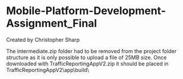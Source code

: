 # Mobile-Platform-Development-Assignment_Final

Created by Christopher Sharp

The intermediate.zip folder had to be removed from the project folder structure as it is only possible to upload a file of 25MB size. Once downloaded with TrafficReportingAppV2.zip it should be placed in TrafficReportingAppV2\app\build\
